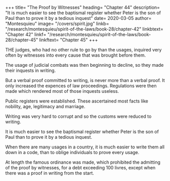 +++
title=  "The Proof by Witnesses"
heading=  "Chapter 44"
description=  "It is much easier to see the baptismal register whether Peter is the son of Paul than to prove it by a tedious inquest"
date=  2020-03-05
author=  "Montesquieu"
image= "/covers/spirit.jpg"
linkb=  "/research/montesquieu/spirit-of-the-laws/book-28/chapter-42"
linkbtext=  "Chapter 42"
linkf=  "/research/montesquieu/spirit-of-the-laws/book-28/chapter-45"
linkftext=  "Chapter 45"
+++

THE judges, who had no other rule to go by than the usages, inquired very often by witnesses into every cause that was brought before them.

The usage of judicial combats was then beginning to decline, so they made their inquests in writing.

But a verbal proof committed to writing, is never more than a verbal proof. It only increased the expences of law proceedings. Regulations were then made which rendered most of those inquests useless. 

Public registers were established. These ascertained most facts like nobility, age, legitimacy and marriage.

Writing was very hard to corrupt and so the customs were reduced to writing.

It is much easier to see the baptismal register whether Peter is the son of Paul than to prove it by a tedious inquest.

When there are many usages in a country, it is much easier to write them all down in a code, than to oblige individuals to prove every usage.

At length the famous ordinance was made, which prohibited the admitting of the proof by witnesses, for a debt exceeding 100 livres, except when there was a proof in writing from the start.

